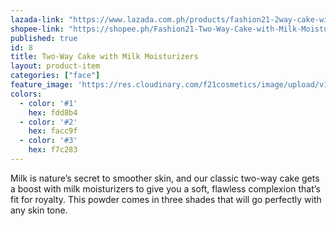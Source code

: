 ```yaml
---
lazada-link: "https://www.lazada.com.ph/products/fashion21-2way-cake-with-milk-i254104479-s349018853.html?spm=a2o4l.seller.list.22.5de16cc97uZmZf&mp=1"
shopee-link: "https://shopee.ph/Fashion21-Two-Way-Cake-with-Milk-Moisturizers-i.26222223.826165509"
published: true
id: 8
title: Two-Way Cake with Milk Moisturizers
layout: product-item
categories: ["face"]
feature_image: 'https://res.cloudinary.com/f21cosmetics/image/upload/v1492507397/twc-milk.jpg'
colors:
  - color: '#1'
    hex: fdd8b4
  - color: '#2'
    hex: facc9f
  - color: '#3'
    hex: f7c283
---
```

Milk is nature’s secret to smoother skin, and our classic two-way cake gets a boost with milk moisturizers to give you a soft, flawless complexion that’s fit for royalty. This powder comes in three shades that will go perfectly with any skin tone.
